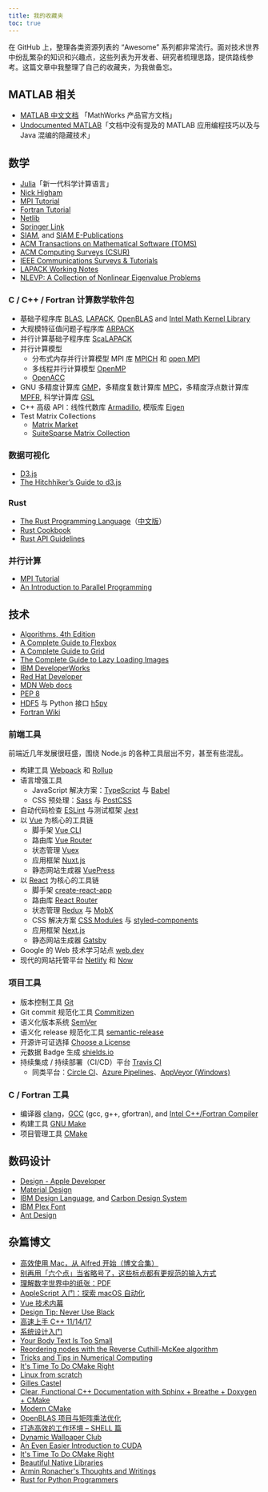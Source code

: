 ```yaml
---
title: 我的收藏夹
toc: true
---
```


在 GitHub 上，整理各类资源列表的 “Awesome” 系列都非常流行。面对技术世界中纷乱繁杂的知识和兴趣点，这些列表为开发者、研究者梳理思路，提供路线参考。这篇文章中我整理了自己的收藏夹，为我做备忘。

<!-- more -->

## MATLAB 相关
- [MATLAB 中文文档](https://cn.mathworks.com/help/) 「MathWorks 产品官方文档」
- [Undocumented MATLAB](https://undocumentedmatlab.com/)「文档中没有提及的 MATLAB 应用编程技巧以及与 Java 混编的隐藏技术」

## 数学
- [Julia](https://julialang.org/)「新一代科学计算语言」
- [Nick Higham](https://nickhigham.wordpress.com/) 
- [MPI Tutorial](http://mpitutorial.com/)
- [Fortran Tutorial](https://www.fortrantutorial.com)
- [Netlib](http://www.netlib.org)
- [Springer Link](https://link.springer.com)
- [SIAM](https://www.siam.org), and [SIAM E-Publications](https://epubs.siam.org)
- [ACM Transactions on Mathematical Software (TOMS)](https://toms.acm.org)
- [ACM Computing Surveys (CSUR)](https://csur.acm.org)
- [IEEE Communications Surveys & Tutorials](https://ieeexplore.ieee.org/xpl/RecentIssue.jsp?punumber=9739)
- [LAPACK Working Notes](http://www.netlib.org/lapack/lawns/)
- [NLEVP: A Collection of Nonlinear Eigenvalue Problems](http://www.maths.manchester.ac.uk/our-research/research-groups/numerical-analysis-and-scientific-computing/numerical-analysis/software/nlevp/)
### C / C++ / Fortran 计算数学软件包
- 基础子程序库 [BLAS](http://www.netlib.org/blas), [LAPACK](http://www.netlib.org/lapack), [OpenBLAS](http://www.openblas.net) and [Intel Math Kernel Library](https://software.intel.com/mkl)
- 大规模特征值问题子程序库 [ARPACK](https://www.caam.rice.edu/software/ARPACK/)
- 并行计算基础子程序库 [ScaLAPACK](https://www.netlib.org/scalapack/)
- 并行计算模型
  - 分布式内存并行计算模型 MPI 库 [MPICH](https://www.mpich.org) 和 [open MPI](https://www.open-mpi.org)
  - 多线程并行计算模型 [OpenMP](https://www.openmp.org)
  - [OpenACC](https://www.openacc.org)
- GNU 多精度计算库 [GMP](https://gmplib.org)，多精度复数计算库 [MPC](http://www.multiprecision.org/mpc/)，多精度浮点数计算库 [MPFR](https://www.mpfr.org), 科学计算库 [GSL](https://www.gnu.org/software/gsl/)
- C++ 高级 API：线性代数库 [Armadillo](http://arma.sourceforge.net), 模版库 [Eigen](https://eigen.tuxfamily.org/)
- Test Matrix Collections
  - [Matrix Market](https://math.nist.gov/MatrixMarket/)
  - [SuiteSparse Matrix Collection](https://sparse.tamu.edu)
### 数据可视化
- [D3.js](https://d3js.org)
- [The Hitchhiker’s Guide to d3.js](https://medium.com/@enjalot/the-hitchhikers-guide-to-d3-js-a8552174733a)
### Rust
- [The Rust Programming Language](https://doc.rust-lang.org/book/)（[中文版](https://kaisery.github.io/trpl-zh-cn/)）
- [Rust Cookbook](https://rust-lang-nursery.github.io/rust-cookbook/)
- [Rust API Guidelines](https://rust-lang-nursery.github.io/api-guidelines/macros.html)
### 并行计算
- [MPI Tutorial](http://mpitutorial.com)
- [An Introduction to Parallel Programming](https://www.sciencedirect.com/book/9780123742605/an-introduction-to-parallel-programming)
## 技术
- [Algorithms, 4th Edition](https://algs4.cs.princeton.edu/)
- [A Complete Guide to Flexbox](https://css-tricks.com/snippets/css/a-guide-to-flexbox/)
- [A Complete Guide to Grid](https://css-tricks.com/snippets/css/complete-guide-grid/)
- [The Complete Guide to Lazy Loading Images](https://css-tricks.com/the-complete-guide-to-lazy-loading-images/)
- [IBM DeveloperWorks](https://developer.ibm.com/)
- [Red Hat Developer](https://developers.redhat.com)
- [MDN Web docs](https://developer.mozilla.org/)
- [PEP 8](http://pep8.org/)
- [HDF5](https://www.hdfgroup.org) 与 Python 接口 [h5py](http://www.h5py.org)
- [Fortran Wiki](http://fortranwiki.org/)
### 前端工具
前端近几年发展很旺盛，围绕 Node.js 的各种工具层出不穷，甚至有些混乱。
- 构建工具 [Webpack](https://webpack.js.org/) 和 [Rollup](https://rollupjs.org/)
- 语言增强工具
    - JavaScript 解决方案：[TypeScript](http://www.typescriptlang.org) 与 [Babel](https://babeljs.io)
    - CSS 预处理：[Sass](http://sass-lang.com/) 与 [PostCSS](https://postcss.org/)
- 自动代码检查 [ESLint](https://eslint.org) 与测试框架 [Jest](https://jestjs.io/)
- 以 [Vue](https://vuejs.org/) 为核心的工具链
    - 脚手架 [Vue CLI](https://cli.vuejs.org/)
    - 路由库 [Vue Router](https://router.vuejs.org/)
    - 状态管理 [Vuex](https://vuex.vuejs.org/)
    - 应用框架 [Nuxt.js](https://nuxtjs.org/)
    - 静态网站生成器 [VuePress](https://vuepress.vuejs.org/)
- 以 [React](https://reactjs.org/) 为核心的工具链
    - 脚手架 [create-react-app](https://facebook.github.io/create-react-app/)
    - 路由库 [React Router](https://reacttraining.com/react-router/)
    - 状态管理 [Redux](https://redux.js.org/) 与 [MobX](https://mobx.js.org/)
    - CSS 解决方案 [CSS Modules](https://github.com/css-modules/css-modules) 与 [styled-components](https://www.styled-components.com/)
    - 应用框架 [Next.js](https://nextjs.org/)
    - 静态网站生成器 [Gatsby](https://gatsbyjs.org/)
- Google 的 Web 技术学习站点 [web.dev](https://web.dev)
- 现代的网站托管平台 [Netlify](https://www.netlify.com) 和 [Now](https://now.sh)
### 项目工具
- 版本控制工具 [Git](https://git-scm.com/)
- Git commit 规范化工具 [Commitizen](https://github.com/commitizen/cz-cli/)
- 语义化版本系统 [SemVer](https://semver.org/)
- 语义化 release 规范化工具 [semantic-release](https://github.com/semantic-release/semantic-release/)
- 开源许可证选择 [Choose a License](https://choosealicense.com/)
- 元数据 Badge 生成 [shields.io](https://shields.io/)
- 持续集成 / 持续部署（CI/CD）平台 [Travis CI](https://travis-ci.com/)
  - 同类平台：[Circle CI](https://circleci.com)、[Azure Pipelines](https://azure.microsoft.com/services/devops/pipelines/)、[AppVeyor (Windows)](https://www.appveyor.com)
### C / Fortran 工具
- 编译器 [clang](https://clang.llvm.org)，[GCC](https://gcc.gnu.org) (gcc, g++, gfortran), and [Intel C++/Fortran Compiler](https://software.intel.com/intel-compilers/)
- 构建工具 [GNU Make](https://www.gnu.org/software/make/)
- 项目管理工具 [CMake](https://cmake.org/)

## 数码设计
- [Design - Apple Developer](https://developer.apple.com/design/)
- [Material Design](https://material.io)
- [IBM Design Language](https://www.ibm.com/design/language/), and [Carbon Design System](http://www.carbondesignsystem.com)
- [IBM Plex Font](https://www.ibm.com/plex/)
- [Ant Design](https://ant.design/)

## 杂篇博文
- [高效使用 Mac，从 Alfred 开始（博文合集）](https://sspai.com/topic/237)
- [别再用「六个点」当省略号了，这些标点都有更规范的输入方式](https://sspai.com/post/45516)
- [理解数字世界中的纸张：PDF](https://sspai.com/post/47092)
- [AppleScript 入门：探索 macOS 自动化](https://sspai.com/post/46912)
- [Vue 技术内幕](http://hcysun.me/vue-design/)
- [Design Tip: Never Use Black](https://ianstormtaylor.com/design-tip-never-use-black/)
- [高速上手 C++ 11/14/17](https://changkun.de/modern-cpp/)
- [系统设计入门](https://github.com/donnemartin/system-design-primer/blob/master/README-zh-Hans.md)
- [Your Body Text Is Too Small](https://blog.marvelapp.com/body-text-small/)
- [Reordering nodes with the Reverse Cuthill-McKee algorithm](http://www.juliafem.org/examples/2017-08-29-reordering-nodes-with-the-RCM-algorithm)
- [Tricks and Tips in Numerical Computing](https://nickhigham.wordpress.com/2018/08/21/tricks-and-tips-in-numerical-computing/)
- [It's Time To Do CMake Right](https://pabloariasal.github.io/2018/02/19/its-time-to-do-cmake-right/)
- [Linux from scratch](http://www.linuxfromscratch.org)
- [Gilles Castel](https://castel.dev)
- [Clear, Functional C++ Documentation with Sphinx + Breathe + Doxygen + CMake](https://devblogs.microsoft.com/cppblog/clear-functional-c-documentation-with-sphinx-breathe-doxygen-cmake/)
- [Modern CMake](https://cliutils.gitlab.io/modern-cmake/)
- [OpenBLAS 项目与矩阵乘法优化](https://www.leiphone.com/news/201704/Puevv3ZWxn0heoEv.html)
- [打造高效的工作环境 – SHELL 篇](https://coolshell.cn/articles/19219.html)
- [Dynamic Wallpaper Club](https://dynamicwallpaper.club)
- [An Even Easier Introduction to CUDA](https://devblogs.nvidia.com/even-easier-introduction-cuda/)
- [It's Time To Do CMake Right](https://pabloariasal.github.io/2018/02/19/its-time-to-do-cmake-right/)
- [Beautiful Native Libraries](http://lucumr.pocoo.org/2013/8/18/beautiful-native-libraries/)
- [Armin Ronacher's Thoughts and Writings](http://lucumr.pocoo.org)
- [Rust for Python Programmers](http://lucumr.pocoo.org/2015/5/27/rust-for-pythonistas/)
